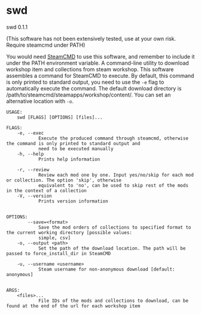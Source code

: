 # swd
swd 0.1.1

(This software has not been extensively tested, use at your own risk. Require steamcmd under PATH)

You would need [SteamCMD](https://developer.valvesoftware.com/wiki/SteamCMD#Downloading_SteamCMD) to use this software,
and remember to include it under the PATH environment variable. A command-line utility to download workshop item and
collections from steam workshop. This software assembles a command for SteamCMD to execute. By default, this command is
only printed to standard output, you need to use the `-e` flag to automatically execute the command. The default
download directory is /path/to/steamcmd/steamapps/workshop/content/. You can set an alternative location with `-o`.


```
USAGE:
    swd [FLAGS] [OPTIONS] [files]...

FLAGS:
    -e, --exec       
            Execute the produced command through steamcmd, otherwise the command is only printed to standard output and
            need to be executed manually
    -h, --help       
            Prints help information

    -r, --review     
            Review each mod one by one. Input yes/no/skip for each mod or collection. The option 'skip', otherwise
            equivalent to 'no', can be used to skip rest of the mods in the context of a collection
    -V, --version    
            Prints version information


OPTIONS:
        --save=<format>          
            Save the mod orders of collections to specified format to the current working directory [possible values:
            simple, csv]
    -o, --output <path>          
            Set the path of the download location. The path will be passed to force_install_dir in SteamCMD

    -u, --username <username>    
            Steam username for non-anonymous download [default: anonymous]


ARGS:
    <files>...    
            File IDs of the mods and collections to download, can be found at the end of the url for each workshop item
```